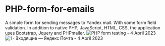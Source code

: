 # PHP-form-for-emails
A simple form for sending messages to Yandex mail. With some form field validation.
In addition to native PHP, JavaScript, HTML, CSS, the application uses Bootstrap, Jquery and PHPmailer.
![PHP form testing - 4 April 2023](https://user-images.githubusercontent.com/91899278/229814601-818e5dcb-4749-4656-a514-bd8e7ed41700.gif)
![1 · Входящие — Яндекс Почта - 4 April 2023](https://user-images.githubusercontent.com/91899278/229814633-cbe1f93b-1e5c-440e-96ae-9db36c478373.gif)
